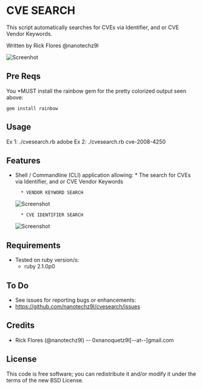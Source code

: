 CVE SEARCH
==============

This script automatically searches for CVEs via Identifier, and or CVE Vendor Keywords.

Written by Rick Flores @nanotechz9l

![Screenhot](https://imagizer.imageshack.us/v2/2760x1112q90/33/s87c.png)

## Pre Reqs

You *MUST install the rainbow gem for the pretty colorized output seen above:

	gem install rainbow


## Usage
 Ex 1: ./cvesearch.rb adobe
 Ex 2: ./cvesearch.rb cve-2008-4250
	
	
## Features
* Shell / Commandline (CLI) application allowing:
        * The search for CVEs via Identifier, and or CVE Vendor Keywords

        * VENDOR KEYWORD SEARCH
	![Screenshot](http://imageshack.com/a/img853/5053/c7rj.png)
	
        * CVE IDENTIFIER SEARCH
	![Screenshot](http://imageshack.com/a/img843/6884/9sy8.png)

## Requirements
* Tested on ruby version/s:
	* ruby 2.1.0p0

## To Do
* See issues for reporting bugs or enhancements:
* https://github.com/nanotechz9l/cvesearch/issues

## Credits
* Rick Flores (@nanotechz9l) -- 0xnanoquetz9l[--at--]gmail.com

## License
This code is free software; you can redistribute it and/or modify it under the
terms of the new BSD License.
